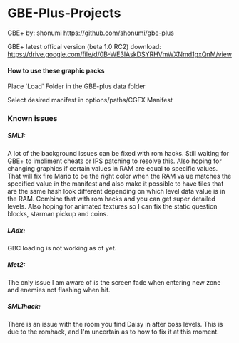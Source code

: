 # GBE-Plus-Projects

GBE+ by: shonumi https://github.com/shonumi/gbe-plus

GBE+ latest offical version (beta 1.0 RC2) download: https://drive.google.com/file/d/0B-WE3IAskDSYRHVmWXNmd1gxQnM/view

#### How to use these graphic packs

Place 'Load' Folder in the GBE-plus data folder

Select desired manifest in options/paths/CGFX Manifest



### Known issues
##### SML1:
A lot of the background issues can be fixed with rom hacks. Still waiting for GBE+ to impliment cheats or IPS patching to resolve this.
Also hoping for changing graphics if certain values in RAM are equal to specific values. That will fix fire Mario to be the right color when the RAM value matches the specified value in the manifest and also make it possible to have tiles that are the same hash look different depending on which level data value is in the RAM. Combine that with rom hacks and you can get super detailed levels.
Also hoping for animated textures so I can fix the static question blocks, starman pickup and coins.

##### LAdx:
GBC loading is not working as of yet.

##### Met2:
The only issue I am aware of is the screen fade when entering new zone and enemies not flashing when hit.

##### SML1hack:
There is an issue with the room you find Daisy in after boss levels. This is due to the romhack, and I'm uncertain as to how to fix it at this moment.
